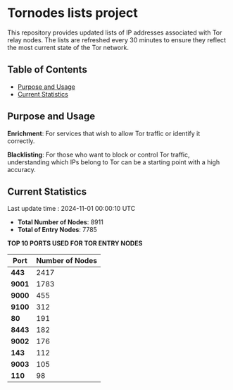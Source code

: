 # Tornodes lists project

This repository provides updated lists of IP addresses associated with Tor relay nodes. The lists are refreshed every 30 minutes to ensure they reflect the most current state of the Tor network.

## Table of Contents

- [Purpose and Usage](#purpose-and-usage)
- [Current Statistics](#current-statistics)


## Purpose and Usage

**Enrichment**: For services that wish to allow Tor traffic or identify it correctly.

**Blacklisting**: For those who want to block or control Tor traffic, understanding which IPs belong to Tor can be a starting point with a high accuracy.

## Current Statistics

Last update time : 2024-11-01 00:00:10 UTC

- **Total Number of Nodes**: 8911
- **Total of Entry Nodes**: 7785

**TOP 10 PORTS USED FOR TOR ENTRY NODES**

| **Port** | **Number of Nodes** |
|------|-----------------|
| **443**   | 2417  |
| **9001**   | 1783  |
| **9000**   | 455  |
| **9100**   | 312  |
| **80**   | 191  |
| **8443**   | 182  |
| **9002**   | 176  |
| **143**   | 112  |
| **9003**   | 105  |
| **110**   | 98  |

